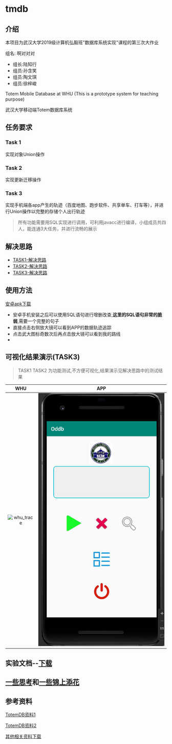 # tmdb

## 介绍

本项目为武汉大学2019级计算机弘毅班"数据库系统实现"课程的第三次大作业

组名: 啊对对对

- 组长:陆知行
- 组员:孙含笑
- 组员:陶文琪
- 组员:徐梓峻

Totem Mobile Database at WHU (This is a prototype system for teaching purpose)

武汉大学移动端Totem数据库系统

## 任务要求

### Task 1

实现对象Union操作

### Task 2

实现更新迁移操作

### Task 3

实现手机端各app产生的轨迹（百度地图、跑步软件、共享单车、打车等），并进行Union操作以完整的存储个人出行轨迹

> 所有功能需要用SQL实现进行调用，可利用javacc进行编译，小组成员共四人，能连通3大任务，并进行流畅的展示

## 解决思路

- [TASK1-解决思路](file/task1-solution.md)
- [TASK2-解决思路](file/task2-solution.md)
- [TASK3-解决思路](file/task3-solution.md)

## 使用方法

[安卓apk下载](https://github.com/luzhixing12345/tmdb/releases/download/v0.0.2/app-release.apk)

- 安卓手机安装之后可以使用SQL语句进行增删改查,**这里的SQL语句非常的脆弱**,需要一个完整的句子
- 直接点击右侧放大镜可以看到APP的数据轨迹追踪
- 点击武大图标奇数次后再点击放大镜可以看到我的路线
- 

## 可视化结果演示(TASK3)

> TASK1 TASK2 为功能测试,不方便可视化,结果演示见解决思路中的测试结果

|WHU|APP|
|:--:|:--:|
|![whu_trace](https://raw.githubusercontent.com/learner-lu/picbed/master/whu_trace.gif)|![APP_trace](https://raw.githubusercontent.com/learner-lu/picbed/master/APP_trace.gif)|

## 实验文档--[下载](a)

## [一些思考](file/debug.md)和[一些锦上添花](file/addition.md)

## 参考资料

[TotemDB资料1](http://totemdb.whu.edu.cn/upload/202102/02/202102022020113648.pdf)

[TotemDB资料2](http://totemdb.whu.edu.cn/upload/202102/02/202102022020276488.pdf)

[其他相关资料下载](https://github.com/luzhixing12345/tmdb/releases/download/v0.0.1/resource.zip)
